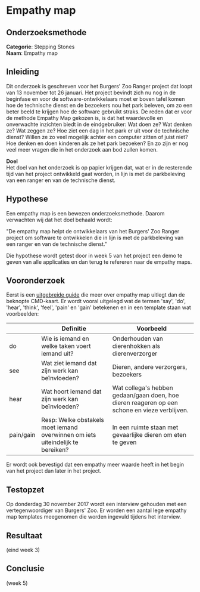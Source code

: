 
# Empathy map 

## Onderzoeksmethode

**Categorie**: Stepping Stones <br />
**Naam**: Empathy map

## Inleiding
Dit onderzoek is geschreven voor het Burgers' Zoo Ranger project dat loopt van 13 november tot 26 januari. Het project bevindt zich nu nog in de beginfase en voor de software-ontwikkelaars moet er boven tafel komen hoe de technische dienst en de bezoekers nou het park beleven, om zo een beter beeld te krijgen hoe de software gebruikt straks. De reden dat er voor de methode Empathy Map gekozen is, is dat het waardevolle en onverwachte inzichten biedt in de eindgebruiker: Wat doen ze? Wat denken ze? Wat zeggen ze? Hoe ziet een dag in het park er uit voor de technische dienst? Willen ze zo veel mogelijk achter een computer zitten of juist niet? Hoe denken en doen kinderen als ze het park bezoeken? En zo zijn er nog veel meer vragen die in het onderzoek aan bod zullen komen.

**Doel**<br />
Het doel van het onderzoek is op papier krijgen dat, wat er in de resterende tijd van het project ontwikkeld gaat worden, in lijn is met de parkbeleving van een ranger en van de technische dienst. 

## Hypothese
Een empathy map is een bewezen onderzoeksmethode. Daarom verwachten wij dat het doel behaald wordt:

"De empathy map helpt de ontwikkelaars van het Burgers' Zoo Ranger project om software te ontwikkelen die in lijn is met de parkbeleving van een ranger en van de technische dienst."

Die hypothese wordt getest door in week 5 van het project een demo te geven van alle applicaties en dan terug te refereren naar de empathy maps.

## Vooronderzoek
Eerst is een [uitgebreide guide](https://www.uxpin.com/studio/blog/the-practical-guide-to-empathy-maps-creating-a-10-minute-persona/) die meer over empathy map uitlegt dan de beknopte CMD-kaart. Er wordt vooral uitgelegd wat de termen 'say', 'do', 'hear', 'think', 'feel', 'pain' en 'gain' betekenen en in een template staan wat voorbeelden:

|           | Definitie                                                                      | Voorbeeld                                                                                     |
|-----------|--------------------------------------------------------------------------------|-----------------------------------------------------------------------------------------------|
| do        | Wie is iemand en welke taken voert iemand uit?                                 | Onderhouden van dierenhokken als dierenverzorger                                              |
| see       | Wat ziet iemand dat zijn werk kan beïnvloeden?                                 | Dieren, andere verzorgers, bezoekers                                                          |
| hear      | Wat hoort iemand dat zijn werk kan beïnvloeden?                                | Wat collega's hebben gedaan/gaan doen, hoe dieren reageren op een schone en vieze verblijven. |
| pain/gain | Resp: Welke obstakels moet iemand overwinnen om iets uiteindelijk te bereiken? | In een ruimte staan met gevaarlijke dieren om eten te geven                                   |

Er wordt ook bevestigd dat een empathy meer waarde heeft in het begin van het project dan later in het project. 

## Testopzet
Op donderdag 30 november 2017 wordt een interview gehouden met een vertegenwoordiger van Burgers' Zoo. Er worden een aantal lege empathy map templates meegenomen die worden ingevuld tijdens het interview.


## Resultaat

(eind week 3)

## Conclusie
(week 5)
